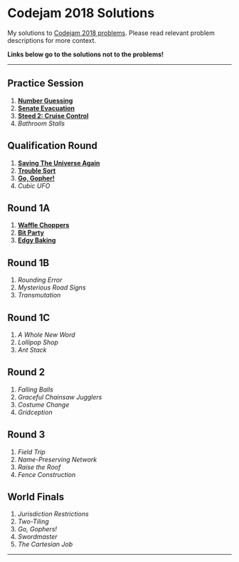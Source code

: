 # Codejam 2018 Solutions

My solutions to [Codejam 2018 problems](https://codejam.withgoogle.com/2018/challenges). Please read relevant problem descriptions for more context.

**Links below go to the solutions not to the problems!**

---

## Practice Session

1. [**Number Guessing**](https://github.com/theXYZT/codejam-2018/blob/master/Practice%20Session/number-guessing.py)  
2. [**Senate Evacuation**](https://github.com/theXYZT/codejam-2018/blob/master/Practice%20Session/senate-evacuation.py)  
3. [**Steed 2: Cruise Control**](https://github.com/theXYZT/codejam-2018/blob/master/Practice%20Session/steed-2-cruise-control.py)  
4. *Bathroom Stalls*  

## Qualification Round

1. [**Saving The Universe Again**](https://github.com/theXYZT/codejam-2018/blob/master/Qualification%20Round/saving-the-universe-again.py)  
2. [**Trouble Sort**](https://github.com/theXYZT/codejam-2018/blob/master/Qualification%20Round/trouble-sort.py)
3. [**Go, Gopher!**](https://github.com/theXYZT/codejam-2018/blob/master/Qualification%20Round/go-gopher.py)  
4. *Cubic UFO*  

## Round 1A

1. [**Waffle Choppers**](https://github.com/theXYZT/codejam-2018/blob/master/Round%201A/waffle-choppers.py)  
2. [**Bit Party**](https://github.com/theXYZT/codejam-2018/blob/master/Round%201A/bit-party.py)  
3. [**Edgy Baking**](https://github.com/theXYZT/codejam-2018/blob/master/Round%201A/edgy-baking.py)  

## Round 1B

1. *Rounding Error*  
2. *Mysterious Road Signs*  
3. *Transmutation*  

## Round 1C

1. *A Whole New Word*  
2. *Lollipop Shop*  
3. *Ant Stack*  

## Round 2

1. *Falling Balls*  
2. *Graceful Chainsaw Jugglers*  
3. *Costume Change*  
4. *Gridception*

## Round 3

1. *Field Trip*  
2. *Name-Preserving Network*  
3. *Raise the Roof*  
4. *Fence Construction*  

## World Finals

1. *Jurisdiction Restrictions*  
2. *Two-Tiling*  
3. *Go, Gophers!*  
4. *Swordmaster*  
5. *The Cartesian Job*  

---
